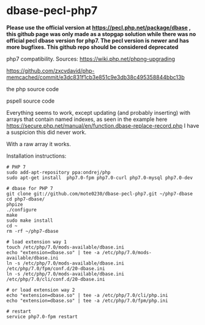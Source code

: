 # dbase-pecl-php7

__Please use the official version at https://pecl.php.net/package/dbase , this github page was only made as a stopgap solution while there was no official pecl dbase version for php7. The pecl version is newer and has more bugfixes. This github repo should be considered deprecated__

 php7 compatibility.
Sources: 
 https://wiki.php.net/phpng-upgrading
 
 https://github.com/zxcvdavid/php-memcached/commit/e3dc831f1cb3e851c9e3db38c495358844bbc13b
 
 the php source code
 
 pspell source code
 
Everything seems to work, except updating (and probably inserting) with arrays that contain named indexes, as seen in the example here https://secure.php.net/manual/en/function.dbase-replace-record.php I have a suspicion this did never work.

With a raw array it works.

Installation instructions:
```
# PHP 7
sudo add-apt-repository ppa:ondrej/php
sudo apt-get install  php7.0-fpm php7.0-curl php7.0-mysql php7.0-dev 

# dbase for PHP 7
git clone git://github.com/mote0230/dbase-pecl-php7.git ~/php7-dbase
cd php7-dbase/
phpize
./configure
make
sudo make install
cd ~
rm -rf ~/php7-dbase

# load extension way 1
touch /etc/php/7.0/mods-available/dbase.ini
echo "extension=dbase.so" | tee -a /etc/php/7.0/mods-available/dbase.ini
ln -s /etc/php/7.0/mods-available/dbase.ini /etc/php/7.0/fpm/conf.d/20-dbase.ini
ln -s /etc/php/7.0/mods-available/dbase.ini /etc/php/7.0/cli/conf.d/20-dbase.ini

# or load extension way 2
echo "extension=dbase.so" | tee -a /etc/php/7.0/cli/php.ini
echo "extension=dbase.so" | tee -a /etc/php/7.0/fpm/php.ini

# restart
service php7.0-fpm restart
```
